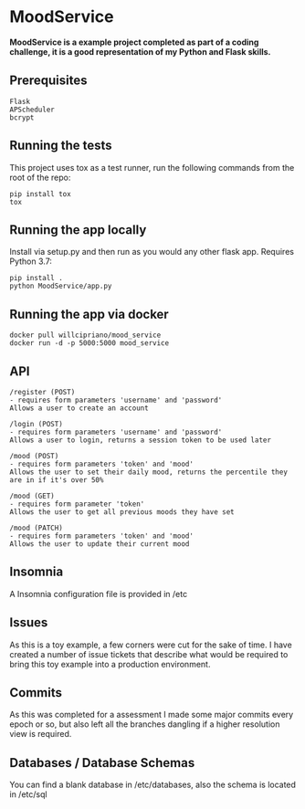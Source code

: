 # MoodService

**MoodService is a example project completed as part of a coding challenge, it is a good representation of my Python and Flask skills.**

## Prerequisites
```
Flask
APScheduler
bcrypt
```

## Running the tests
This project uses tox as a test runner, run the following commands from the root of the repo:
```
pip install tox
tox
```

## Running the app locally
Install via setup.py and then run as you would any other flask app. Requires Python 3.7:
```
pip install .
python MoodService/app.py
```

## Running the app via docker
```
docker pull willcipriano/mood_service
docker run -d -p 5000:5000 mood_service
```

## API
```
/register (POST)
- requires form parameters 'username' and 'password'
Allows a user to create an account

/login (POST)
- requires form parameters 'username' and 'password'
Allows a user to login, returns a session token to be used later

/mood (POST)
- requires form parameters 'token' and 'mood'
Allows the user to set their daily mood, returns the percentile they are in if it's over 50%

/mood (GET)
- requires form parameter 'token'
Allows the user to get all previous moods they have set

/mood (PATCH)
- requires form parameters 'token' and 'mood'
Allows the user to update their current mood
```

## Insomnia

A Insomnia configuration file is provided in /etc


## Issues
As this is a toy example, a few corners were cut for the sake of time. I have created a number of issue tickets that describe what would be required to bring this toy example into a production environment.

## Commits

As this was completed for a assessment I made some major commits every epoch or so, but also left all the branches dangling if a higher resolution view is required.

## Databases / Database Schemas

You can find a blank database in /etc/databases, also the schema is located in /etc/sql